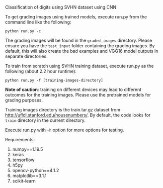 Classification of digits using SVHN dataset using CNN

To get grading images using trained models, execute run.py from the command line like the following:

```
python run.py -c
```
The grading images will be found in the ```graded_images``` directory. Please ensure you have the ```test_input``` folder containing the grading images. By default, this will also create the bad examples and VGG16 model outputs in separate directories.

To train from scratch using SVHN training dataset, execute run.py as the following (about 2.2 hour runtime):

```
python run.py -f [training-images-directory]
```

**Note of caution**: training on different devices may lead to different outcomes for the training images. Please use the pretrained models for grading purposes.

Training images directory is the train.tar.gz dataset from http://ufldl.stanford.edu/housenumbers/. By default, the code looks for ```train``` directory in the current directory.

Execute run.py with ``` -h ``` option for more options for testing.

Requirements:
1. numpy==1.19.5
2. keras
3. tensorflow
4. h5py
5. opencv-python==4.1.2
6. matplotlib==3.1.1
7. scikit-learn
